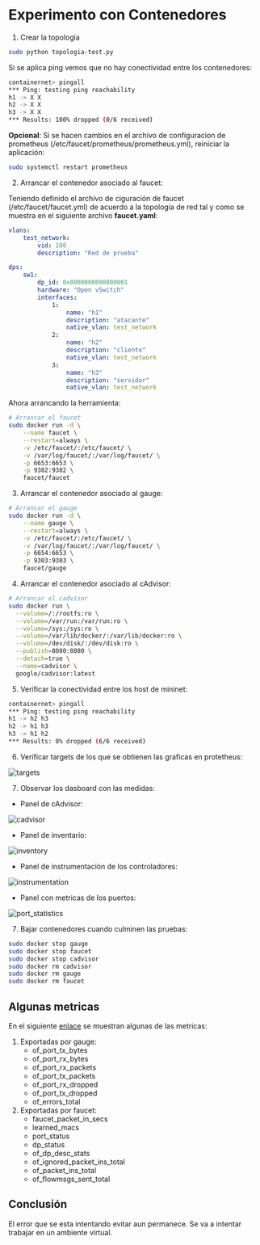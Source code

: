 # Experimento con Contenedores #




1. Crear la topologia


```bash
sudo python topologia-test.py 
```

Si se aplica ping vemos que no hay conectividad entre los contenedores:

```bash
containernet> pingall
*** Ping: testing ping reachability
h1 -> X X 
h2 -> X X 
h3 -> X X 
*** Results: 100% dropped (0/6 received)
```

**Opcional**: Si se hacen cambios en el archivo de configuracion de prometheus (/etc/faucet/prometheus/prometheus.yml), reiniciar la aplicación:

```bash
sudo systemctl restart prometheus
```

2. Arrancar el contenedor asociado al faucet:

Teniendo definido el archivo de ciguración de faucet (/etc/faucet/faucet.yml) de acuerdo a la topologia de red tal y como se muestra en el siguiente archivo **faucet.yaml**:

```yaml
vlans:
    test_network:
        vid: 100
        description: "Red de prueba"

dps:
    sw1:
        dp_id: 0x0000000000000001
        hardware: "Open vSwitch"
        interfaces:
            1:
                name: "h1"
                description: "atacante"
                native_vlan: test_network
            2:
                name: "h2"
                description: "cliente"
                native_vlan: test_network
            3:
                name: "h3"
                description: "servidor"
                native_vlan: test_network
```

Ahora arrancando la herramienta:

```bash
# Arrancar el faucet
sudo docker run -d \
    --name faucet \
    --restart=always \
    -v /etc/faucet/:/etc/faucet/ \
    -v /var/log/faucet/:/var/log/faucet/ \
    -p 6653:6653 \
    -p 9302:9302 \
    faucet/faucet
```

3. Arrancar el contenedor asociado al gauge:

```bash
# Arrancar el gauge
sudo docker run -d \
    --name gauge \
    --restart=always \
    -v /etc/faucet/:/etc/faucet/ \
    -v /var/log/faucet/:/var/log/faucet/ \
    -p 6654:6653 \
    -p 9303:9303 \
    faucet/gauge
```

4. Arrancar el contenedor asociado al cAdvisor:

```bash
# Arrancar el cadvisor
sudo docker run \
  --volume=/:/rootfs:ro \
  --volume=/var/run:/var/run:ro \
  --volume=/sys:/sys:ro \
  --volume=/var/lib/docker/:/var/lib/docker:ro \
  --volume=/dev/disk/:/dev/disk:ro \
  --publish=8080:8080 \
  --detach=true \
  --name=cadvisor \
  google/cadvisor:latest
```

5. Verificar la conectividad entre los host de mininet:

```bash
containernet> pingall
*** Ping: testing ping reachability
h1 -> h2 h3 
h2 -> h1 h3 
h3 -> h1 h2 
*** Results: 0% dropped (6/6 received)
```

6. Verificar targets de los que se obtienen las graficas en protetheus:

![targets](targets.png)

7. Observar los dasboard con las medidas:

* Panel de cAdvisor:

![cadvisor](cadvisor.png)

* Panel de inventario:

![inventory](inventory.png)

* Panel de instrumentación de los controladores:

![instrumentation](instrumentation.png)

* Panel con metricas de los puertos:

![port_statistics](port_statistics.png)


7. Bajar contenedores cuando culminen las pruebas:

```bash
sudo docker stop gauge
sudo docker stop faucet
sudo docker stop cadvisor
sudo docker rm cadvisor
sudo docker rm gauge
sudo docker rm faucet
```

## Algunas metricas ##

En el siguiente [enlace](https://docs.faucet.nz/en/latest/monitoring.html) se muestran algunas de las metricas:
1. Exportadas por gauge:
   * of_port_tx_bytes
   * of_port_rx_bytes
   * of_port_rx_packets
   * of_port_tx_packets
   * of_port_rx_dropped
   * of_port_tx_dropped
   * of_errors_total
2. Exportadas por faucet:
   * faucet_packet_in_secs
   * learned_macs
   * port_status
   * dp_status
   * of_dp_desc_stats
   * of_ignored_packet_ins_total
   * of_packet_ins_total
   * of_flowmsgs_sent_total

## Conclusión ##
El error que se esta intentando evitar aun permanece. Se va a intentar trabajar en un ambiente virtual.

